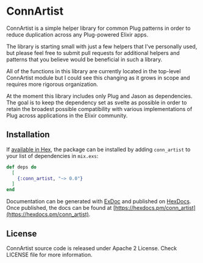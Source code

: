 # ConnArtist

ConnArtist is a simple helper library for common Plug patterns in order to reduce
duplication across any Plug-powered Elixir apps.

The library is starting small with just a few helpers that I've personally used,
but please feel free to submit pull requests for additional helpers and patterns
that you believe would be beneficial in such a library.

All of the functions in this library are currently located in the top-level
ConnArtist module but I could see this changing as it grows in scope and
requires more rigorous organization.

At the moment this library includes only Plug and Jason as dependencies. The
goal is to keep the dependency set as svelte as possible in order to retain the
broadest possible compatibility with various implementations of Plug across
applications in the Elixir community.

## Installation

If [available in Hex](https://hex.pm/docs/publish), the package can be installed
by adding `conn_artist` to your list of dependencies in `mix.exs`:

```elixir
def deps do
  [
    {:conn_artist, "~> 0.0"}
  ]
end
```

Documentation can be generated with [ExDoc](https://github.com/elixir-lang/ex_doc)
and published on [HexDocs](https://hexdocs.pm). Once published, the docs can
be found at [https://hexdocs.pm/conn_artist](https://hexdocs.pm/conn_artist).

## License

ConnArtist source code is released under Apache 2 License.
Check LICENSE file for more information.
